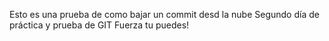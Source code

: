 Esto es una prueba de como bajar un commit desd la nube
Segundo día de práctica y prueba de GIT
Fuerza tu puedes!